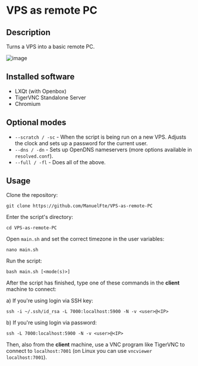 # VPS as remote PC

## Description

Turns a VPS into a basic remote PC.

![image](https://github.com/ManuelFte/VPS-as-remote-PC/assets/68722732/9ce618da-1ba4-4cc7-9676-9c9da785cd10)

## Installed software

* LXQt (with Openbox)
* TigerVNC Standalone Server
* Chromium

## Optional modes

- `--scratch / -sc` - When the script is being run on a new VPS. Adjusts the clock and sets up a password for the current user.
- `--dns / -dn` - Sets up OpenDNS nameservers (more options available in `resolved.conf`).
- `--full / -fl` - Does all of the above.


## Usage

Clone the repository:

```
git clone https://github.com/ManuelFte/VPS-as-remote-PC
```

Enter the script's directory:

```
cd VPS-as-remote-PC
```

Open `main.sh` and set the correct timezone in the user variables:

```
nano main.sh
```

Run the script:

```
bash main.sh [<mode(s)>]
```

After the script has finished, type one of these commands in the **client** machine to connect:

a) If you're using login via SSH key:

```
ssh -i ~/.ssh/id_rsa -L 7000:localhost:5900 -N -v <user>@<IP>

```

b) If you're using login via password:

```
ssh -L 7000:localhost:5900 -N -v <user>@<IP>
```

Then, also from the **client** machine, use a VNC program like TigerVNC to connect to `localhost:7001` (on Linux you can use `vncviewer localhost:7001`).